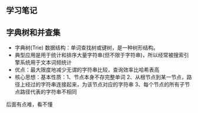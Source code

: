 ## 学习笔记

## 字典树和并查集
- 字典树(Trie) 数据结构：单词查找树或键树，是一种树形结构。
- 典型应用是用于统计和排序大量字符串(但不限于字符串)，所以经常被搜索引擎系统用于文本词频统计
- 优点：最大限度地减少无谓的字符串比较，查询效率比哈希表高
- 核心思想：基本性质：1、节点本身不存完整单词 2、从根节点到某一节点，路径上经过的字符串连接起来，为该节点对应的字符串 3、每个节点的所有子节点路径代表的字符串不相同


后面有点难，看不懂